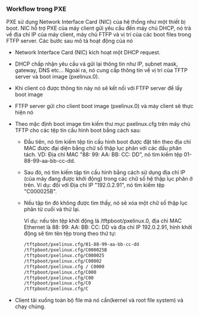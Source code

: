 ### Workflow trong PXEPXE sử dụng Network Interface Card (NIC) của hệ thống như một thiết bị boot. NIC hỗ trợ PXE của máy client gửi yêu cầu đến máy chủ DHCP, nó trả về địa chỉ IP của máy client, máy chủ FTFP và vị trí của các boot files trong FTFP server. Các bước sau mô tả hoạt động của nó- Network Interface Card (NIC) kích hoạt một DHCP request.- DHCP chấp nhận yêu cầu và gửi lại thông tin như IP, subnet mask, gateway, DNS etc...  Ngoài ra, nó cung cấp thông tin về vị trí của TFTP server và boot image (pxelinux.0).- Khi client có được thông tin này nó sẽ kết nối với FTFP server để lấy boot image- FTFP server gửi cho client boot image (pxelinux.0) và máy client sẽ thực hiện nó - Theo mặc định boot image tìm kiếm thư mục pxelinux.cfg trên máy chủ TFTP cho các tệp tin cấu hình boot bằng cách sau:	+ Đầu tiên, nó tìm kiếm tệp tin cấu hình boot được đặt tên theo địa chỉ MAC được đại diện bằng chữ số thập lục phân với các dấu phân tách. VD: Địa chỉ MAC "88: 99: AA: BB: CC: DD", nó tìm kiếm tệp 01-88-99-aa-bb-cc-dd.	+ Sau đó, nó tìm kiếm tập tin cấu hình bằng cách sử dụng địa chỉ IP (của máy đang được khởi động) trong các chữ số hệ thập lục phân ở trên. Ví dụ: đối với Địa chỉ IP "192.0.2.91", nó tìm kiếm tệp "C000025B".	+ Nếu tập tin đó không được tìm thấy, nó sẽ xóa một chữ số thập lục phân từ cuối và thử lại.				Ví dụ: nếu tên tệp khởi động là /tftpboot/pxelinux.0, địa chỉ MAC Ethernet là 88: 99: AA: BB: CC: DD và địa chỉ IP 192.0.2.91, hình khởi động sẽ tìm tên tệp trong theo thứ tự:				```sh		/tftpboot/pxelinux.cfg/01-88-99-aa-bb-cc-dd 		/tftpboot/pxelinux.cfg/C000025B 		/tftpboot/pxelinux.cfg/C000025 		/tftpboot/pxelinux.cfg/C00002 		/tftpboot/pxelinux.cfg / C0000 		/tftpboot/pxelinux.cfg/C000 		/tftpboot/pxelinux.cfg/C00 		/tftpboot/pxelinux.cfg/C0 		/tftpboot/pxelinux.cfg/C		```- Client tải xuống toàn bộ file mà nó cần(kernel và root file system) và chạy chúng.